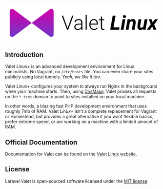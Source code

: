 <p align="center"><img width="500" src="https://raw.githubusercontent.com/squadti/valet-linux/master/images/logo.svg"></p>

## Introduction

Valet *Linux+* is an advanced development environment for Linux minimalists. No Vagrant, no `/etc/hosts` file. You can even share your sites publicly using local tunnels. _Yeah, we like it too._

Valet *Linux+* configures your system to always run Nginx in the background when your machine starts. Then, using [DnsMasq](https://en.wikipedia.org/wiki/Dnsmasq), Valet proxies all requests on the `*.test` domain to point to sites installed on your local machine.

In other words, a blazing fast PHP development environment that uses roughly 7mb of RAM. Valet *Linux+* isn't a complete replacement for Vagrant or Homestead, but provides a great alternative if you want flexible basics, prefer extreme speed, or are working on a machine with a limited amount of RAM.

## Official Documentation

Documentation for Valet can be found on the [Valet Linux website](https://valetlinux.plus/).

## License

Laravel Valet is open-sourced software licensed under the [MIT license](http://opensource.org/licenses/MIT)
